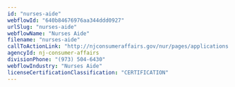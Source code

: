 ```yaml
---
id: "nurses-aide"
webflowId: "640b84676976aa344ddd0927"
urlSlug: "nurses-aide"
webflowName: "Nurses Aide"
filename: "nurses-aide"
callToActionLink: "http://njconsumeraffairs.gov/nur/pages/applications.aspx"
agencyId: nj-consumer-affairs
divisionPhone: "(973) 504-6430"
webflowIndustry: "Nurses Aide"
licenseCertificationClassification: "CERTIFICATION"
---
```

